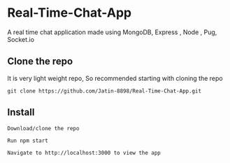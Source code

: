 # Real-Time-Chat-App
A real time chat application made using MongoDB, Express , Node , Pug, Socket.io

## Clone the repo
It is very light weight repo, So recommended starting with cloning the repo
```
git clone https://github.com/Jatin-8898/Real-Time-Chat-App.git

```


## Install
  ```
  Download/clone the repo
  
  Run npm start
  
  Navigate to http://localhost:3000 to view the app
  
  ```
